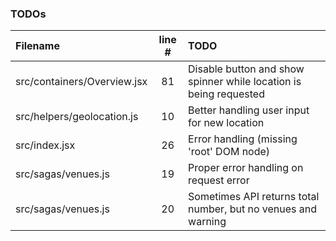 ### TODOs
| Filename | line # | TODO
|:------|:------:|:------
| src/containers/Overview.jsx | 81 | Disable button and show spinner while location is being requested
| src/helpers/geolocation.js | 10 | Better handling user input for new location
| src/index.jsx | 26 | Error handling (missing 'root' DOM node)
| src/sagas/venues.js | 19 | Proper error handling on request error
| src/sagas/venues.js | 20 | Sometimes API returns total number, but no venues and warning
